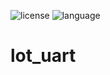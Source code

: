 ![license](https://img.shields.io/github/license/hhk7734/flutter_lot_uart)
![language](https://img.shields.io/github/languages/top/hhk7734/flutter_lot_uart)

# lot_uart
